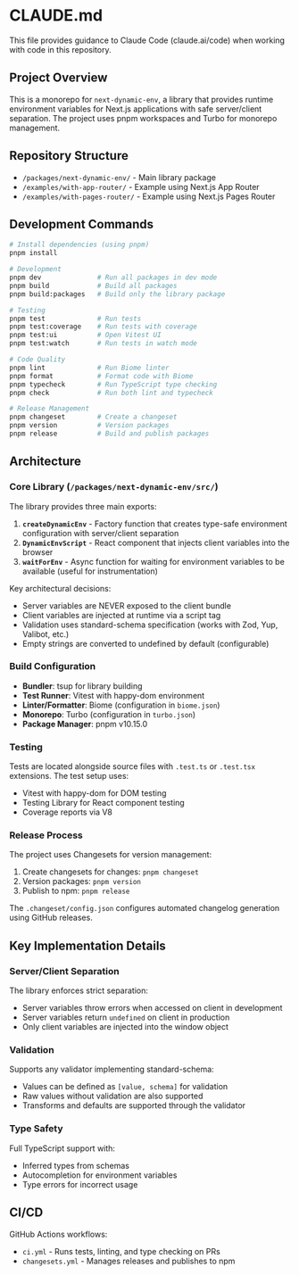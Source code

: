 # CLAUDE.md

This file provides guidance to Claude Code (claude.ai/code) when working with code in this repository.

## Project Overview

This is a monorepo for `next-dynamic-env`, a library that provides runtime environment variables for Next.js applications with safe server/client separation. The project uses pnpm workspaces and Turbo for monorepo management.

## Repository Structure

- `/packages/next-dynamic-env/` - Main library package
- `/examples/with-app-router/` - Example using Next.js App Router
- `/examples/with-pages-router/` - Example using Next.js Pages Router

## Development Commands

```bash
# Install dependencies (using pnpm)
pnpm install

# Development
pnpm dev              # Run all packages in dev mode
pnpm build            # Build all packages
pnpm build:packages   # Build only the library package

# Testing
pnpm test             # Run tests
pnpm test:coverage    # Run tests with coverage
pnpm test:ui          # Open Vitest UI
pnpm test:watch       # Run tests in watch mode

# Code Quality
pnpm lint             # Run Biome linter
pnpm format           # Format code with Biome
pnpm typecheck        # Run TypeScript type checking
pnpm check            # Run both lint and typecheck

# Release Management
pnpm changeset        # Create a changeset
pnpm version          # Version packages
pnpm release          # Build and publish packages
```

## Architecture

### Core Library (`/packages/next-dynamic-env/src/`)

The library provides three main exports:

1. **`createDynamicEnv`** - Factory function that creates type-safe environment configuration with server/client separation
2. **`DynamicEnvScript`** - React component that injects client variables into the browser
3. **`waitForEnv`** - Async function for waiting for environment variables to be available (useful for instrumentation)

Key architectural decisions:
- Server variables are NEVER exposed to the client bundle
- Client variables are injected at runtime via a script tag
- Validation uses standard-schema specification (works with Zod, Yup, Valibot, etc.)
- Empty strings are converted to undefined by default (configurable)

### Build Configuration

- **Bundler**: tsup for library building
- **Test Runner**: Vitest with happy-dom environment
- **Linter/Formatter**: Biome (configuration in `biome.json`)
- **Monorepo**: Turbo (configuration in `turbo.json`)
- **Package Manager**: pnpm v10.15.0

### Testing

Tests are located alongside source files with `.test.ts` or `.test.tsx` extensions. The test setup uses:
- Vitest with happy-dom for DOM testing
- Testing Library for React component testing
- Coverage reports via V8

### Release Process

The project uses Changesets for version management:
1. Create changesets for changes: `pnpm changeset`
2. Version packages: `pnpm version`
3. Publish to npm: `pnpm release`

The `.changeset/config.json` configures automated changelog generation using GitHub releases.

## Key Implementation Details

### Server/Client Separation

The library enforces strict separation:
- Server variables throw errors when accessed on client in development
- Server variables return `undefined` on client in production
- Only client variables are injected into the window object

### Validation

Supports any validator implementing standard-schema:
- Values can be defined as `[value, schema]` for validation
- Raw values without validation are also supported
- Transforms and defaults are supported through the validator

### Type Safety

Full TypeScript support with:
- Inferred types from schemas
- Autocompletion for environment variables
- Type errors for incorrect usage

## CI/CD

GitHub Actions workflows:
- `ci.yml` - Runs tests, linting, and type checking on PRs
- `changesets.yml` - Manages releases and publishes to npm
